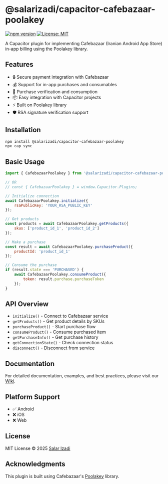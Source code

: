 # @salarizadi/capacitor-cafebazaar-poolakey

[![npm version](https://badge.fury.io/js/%40salarizadi%2Fcapacitor-cafebazaar-poolakey.svg)](https://badge.fury.io/js/%40salarizadi%2Fcapacitor-cafebazaar-poolakey)
[![License: MIT](https://img.shields.io/badge/License-MIT-yellow.svg)](https://opensource.org/licenses/MIT)

A Capacitor plugin for implementing Cafebazaar (Iranian Android App Store) in-app billing using the Poolakey library.

## Features

- 🔒 Secure payment integration with Cafebazaar
- 💰 Support for in-app purchases and consumables
- 🔄 Purchase verification and consumption
- 📦 Easy integration with Capacitor projects
- ⚡ Built on Poolakey library
- 🛡️ RSA signature verification support

## Installation

```bash
npm install @salarizadi/capacitor-cafebazaar-poolakey
npx cap sync
```

## Basic Usage

```javascript
import { CafebazaarPoolakey } from '@salarizadi/capacitor-cafebazaar-poolakey';

// OR
// const { CafebazaarPoolakey } = window.Capacitor.Plugins;

// Initialize connection
await CafebazaarPoolakey.initialize({
    rsaPublicKey: 'YOUR_RSA_PUBLIC_KEY'
});

// Get products
const products = await CafebazaarPoolakey.getProducts({
    skus: ['product_id_1', 'product_id_2']
});

// Make a purchase
const result = await CafebazaarPoolakey.purchaseProduct({
    productId: 'product_id_1'
});

// Consume the purchase
if (result.state === 'PURCHASED') {
    await CafebazaarPoolakey.consumeProduct({
        token: result.purchase.purchaseToken
    });
}
```

## API Overview

- `initialize()` - Connect to Cafebazaar service
- `getProducts()` - Get product details by SKUs
- `purchaseProduct()` - Start purchase flow
- `consumeProduct()` - Consume purchased item
- `getPurchaseInfo()` - Get purchase history
- `getConnectionState()` - Check connection status
- `disconnect()` - Disconnect from service

## Documentation

For detailed documentation, examples, and best practices, please visit our [Wiki](https://github.com/salarizadi/capacitor-cafebazaar-poolakey/wiki).

## Platform Support

- ✅ Android
- ❌ iOS
- ❌ Web

## License

MIT License © 2025 [Salar Izadi](https://github.com/salarizadi)

## Acknowledgments

This plugin is built using Cafebazaar's [Poolakey](https://github.com/cafebazaar/Poolakey) library.
